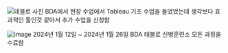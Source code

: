 ![테블로 사진](https://github.com/kgw08003/BDA_Tableau/assets/109195054/4bf42b7f-b869-4d18-ac2f-262242474ebe)
BDA에서 현장 수업에서 Tableau 기초 수업을 들었었는데 생각보다 효과적인 툴인것 같아서 추가 수업을 신청함

 ![image](https://github.com/kgw08003/BDA_Tableau/assets/109195054/c2c4c46f-d4d9-41a8-9353-a9f673ad9cbd)
2024년 1월 12일 ~ 2024년 1월 26일 BDA 태블로 신병훈련소 모든 과정을 수료함
